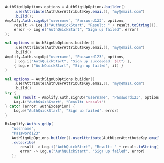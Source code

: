 <amplify-block-switcher>
<amplify-block name="Java">

```java
AuthSignUpOptions options = AuthSignUpOptions.builder()
    .userAttribute(AuthUserAttributeKey.email(), "my@email.com")
    .build();
Amplify.Auth.signUp("username", "Password123", options,
    result -> Log.i("AuthQuickStart", "Result: " + result.toString()),
    error -> Log.e("AuthQuickStart", "Sign up failed", error)
);
```

</amplify-block>
<amplify-block name="Kotlin - Callbacks">

```kotlin
val options = AuthSignUpOptions.builder()
    .userAttribute(AuthUserAttributeKey.email(), "my@email.com")
    .build()
Amplify.Auth.signUp("username", "Password123", options,
    { Log.i("AuthQuickStart", "Sign up succeeded: $it") },
    { Log.e ("AuthQuickStart", "Sign up failed", it) }
)
```

</amplify-block>
<amplify-block name="Kotlin - Coroutines (Beta)">

```kotlin
val options = AuthSignUpOptions.builder()
    .userAttribute(AuthUserAttributeKey.email(), "my@email.com")
    .build()
try {
    val result = Amplify.Auth.signUp("username", "Password123", options)
    Log.i("AuthQuickStart", "Result: $result") 
} catch (error: AuthException) {
    Log.e("AuthQuickStart", "Sign up failed", error)
}
```

</amplify-block>
<amplify-block name="RxJava">

 ```java
RxAmplify.Auth.signUp(
    "username",
    "Password123",
    AuthSignUpOptions.builder().userAttribute(AuthUserAttributeKey.email(), "my@email.com").build())
    .subscribe(
        result -> Log.i("AuthQuickStart", "Result: " + result.toString()),
        error -> Log.e("AuthQuickStart", "Sign up failed", error)
    );
```

</amplify-block>
</amplify-block-switcher>
